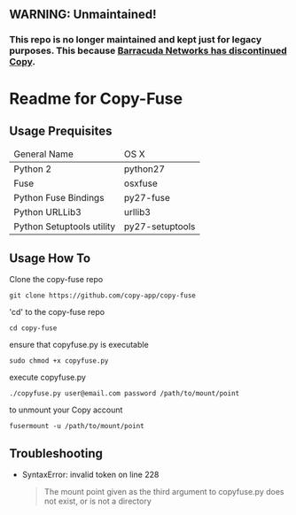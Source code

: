 
## WARNING: Unmaintained!

### This repo is no longer maintained and kept just for legacy purposes. This because [Barracuda Networks has discontinued Copy](https://techlib.barracuda.com/Copy/EndOfLife).

# Readme for Copy-Fuse

## Usage Prequisites

<table>
    <thead>
	<tr>
	    <td>General Name</td>
		<td>OS X</td>
	</tr>
    </thead>
    <tbody>
	<tr>
	    <td>Python 2</td>
	    <td>python27</td>
	</tr>
	<tr>
	    <td>Fuse</td>
	    <td>osxfuse</td>
	</tr>
	<tr>
	    <td>Python Fuse Bindings</td>
	    <td>py27-fuse</td>
	</tr>
	<tr>
	    <td>Python URLLib3</td>
		<td>urllib3</td>
	</tr>
	<tr>
	    <td>Python Setuptools utility</td>
	    <td>py27-setuptools</td>
	</tr>
    </tbody>
</table>

## Usage How To

Clone the copy-fuse repo

	git clone https://github.com/copy-app/copy-fuse

'cd' to the copy-fuse repo

   	cd copy-fuse

ensure that copyfuse.py is executable

   	sudo chmod +x copyfuse.py

execute copyfuse.py

   	./copyfuse.py user@email.com password /path/to/mount/point

to unmount your Copy account

	fusermount -u /path/to/mount/point

## Troubleshooting

- SyntaxError: invalid token on line 228

  > The mount point given as the third argument to copyfuse.py does not exist, or is not a directory
